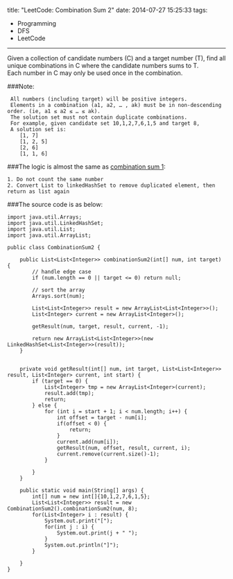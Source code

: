 title: "LeetCode: Combination Sum 2"
date: 2014-07-27 15:25:33
tags:
 - Programming
 - DFS
 - LeetCode
---

Given a collection of candidate numbers (C) and a target number (T), find all unique combinations in C where the candidate numbers sums to T.  
Each number in C may only be used once in the combination.
<!-- more -->
###Note:
```
 All numbers (including target) will be positive integers.
 Elements in a combination (a1, a2, … , ak) must be in non-descending order. (ie, a1 ≤ a2 ≤ … ≤ ak).
 The solution set must not contain duplicate combinations.
 For example, given candidate set 10,1,2,7,6,1,5 and target 8,
 A solution set is:
 	[1, 7]
 	[1, 2, 5]
 	[2, 6]
 	[1, 1, 6]
```

###The logic is almost the same as [combination sum 1](../LeetCode-Combination-Sum-1/):
```
1. Do not count the same number
2. Convert List to linkedHashSet to remove duplicated element, then return as list again
```

###The source code is as below:


```
import java.util.Arrays;
import java.util.LinkedHashSet;
import java.util.List;
import java.util.ArrayList;

public class CombinationSum2 {

    public List<List<Integer>> combinationSum2(int[] num, int target) {
        // handle edge case
        if (num.length == 0 || target <= 0) return null;

        // sort the array
        Arrays.sort(num);

        List<List<Integer>> result = new ArrayList<List<Integer>>();
        List<Integer> current = new ArrayList<Integer>();

        getResult(num, target, result, current, -1);

        return new ArrayList<List<Integer>>(new LinkedHashSet<List<Integer>>(result));
    }


    private void getResult(int[] num, int target, List<List<Integer>> result, List<Integer> current, int start) {
        if (target == 0) {
            List<Integer> tmp = new ArrayList<Integer>(current);
            result.add(tmp);
            return;
        } else {
            for (int i = start + 1; i < num.length; i++) {
                int offset = target - num[i];
                if(offset < 0) {
                    return;
                }
                current.add(num[i]);
                getResult(num, offset, result, current, i);
                current.remove(current.size()-1);
            }

        }
    }

    public static void main(String[] args) {
        int[] num = new int[]{10,1,2,7,6,1,5};
        List<List<Integer>> result = new CombinationSum2().combinationSum2(num, 8);
        for(List<Integer> i : result) {
            System.out.print("[");
            for(int j : i) {
                System.out.print(j + " ");
            }
            System.out.println("]");
        }

    }
}
```
